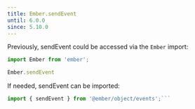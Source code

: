 ```yaml
---
title: Ember.sendEvent
until: 6.0.0
since: 5.10.0
---
```



Previously, sendEvent could be accessed via the `Ember` import:
```js
import Ember from 'ember';

Ember.sendEvent
```

 If needed, sendEvent can be imported:
```js
import { sendEvent } from '@ember/object/events';```

